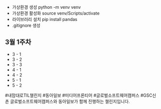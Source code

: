 - 가상환경 생성
python -m venv venv
- 가상환경 활성화
source venv/Scripts/activate
- 라이브러리 설치
pip install pandas
- .gitignore 생성

## 3월 1주차

- 3 - 1
- 3 - 2
- 3 - 3
- 4 - 1
- 4 - 2
- 5 - 1
- 5 - 2


#내맘대로TIL챌린지 #동아일보 #미디어프론티어 #글로벌소프트웨어캠퍼스 #GSC신촌
글로벌소프트웨어캠퍼스와 동아일보가 함께 진행하는 챌린지입니다.
